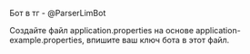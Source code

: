 Бот в тг - @ParserLimBot

Создайте файл application.properties на основе application-example.properties, впишите ваш ключ бота в этот файл.
